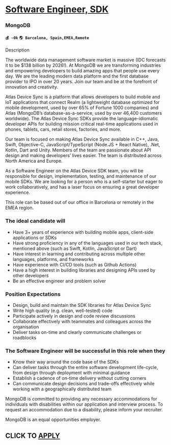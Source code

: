 # [Software Engineer, SDK](https://www.remotewlb.com/apply/software-engineer-sdk-68348)  
### MongoDB  
#### `💰 ~0k` `🌎 Barcelona, Spain,EMEA,Remote`  

Description

The worldwide data management software market is massive (IDC forecasts it to be $138 billion by 2026!). At MongoDB we are transforming industries and empowering developers to build amazing apps that people use every day. We are the leading modern data platform and the first database provider to IPO in over 20 years. Join our team and be at the forefront of innovation and creativity.

Atlas Device Sync is a platform that allows developers to build mobile and IoT applications that connect Realm (a lightweight database optimized for mobile development, used by over 65% of Fortune 1000 companies) and Atlas (MongoDB’s database-as-a-service, used by over 46,400 customers worldwide). The Atlas Device Sync SDKs provide the language-idiomatic developer APIs for building mission critical real-time applications used in phones, tablets, cars, retail stores, factories, and more.

Our team is focused on making Atlas Device Sync available in C++, Java, Swift, Objective-C, JavaScript/TypeScript (Node.JS + React Native), .Net, Kotlin, Dart and Unity. Members of the team are passionate about API design and making developers’ lives easier. The team is distributed across North America and Europe.

As a Software Engineer on the Atlas Device SDK team, you will be responsible for design, implementation, testing, and maintenance of our mobile SDKs. We are looking for a person who is a self-starter but eager to work collaboratively, and has a laser focus on ensuring a great developer experience.

This role can be based out of our office in Barcelona or remotely in the EMEA region.

### The ideal candidate will

  * Have 3+ years of experience with building mobile apps, client-side applications or SDKs
  * Have strong proficiency in any of the languages used in our tech stack, mentioned above (such as Swift, Kotlin, JavaScript or Dart)
  * Have interest in learning and contributing across multiple other languages, platforms, and frameworks
  * Have experience with CI/CD tools (such as Github Actions)
  * Have a high interest in building libraries and designing APIs used by other developers
  * Be an effective engineer and problem solver

### Position Expectations

  * Design, build and maintain the SDK libraries for Atlas Device Sync 
  * Write high quality (e.g. clean, well-tested) code
  * Participate actively in design and code review discussions
  * Collaborate effectively with teammates and colleagues across the organisation
  * Deliver tasks on-time and clearly communicate challenges or roadblocks 

### The Software Engineer will be successful in this role when they

  * Know their way around the code base of the SDKs
  * Can deliver tasks through the entire software development life-cycle, from design through deployment with minimal guidance
  * Establish a cadence of on-time delivery without cutting corners
  * Can communicate design decisions and trade-offs effectively while working with a geographically distributed team 

MongoDB is committed to providing any necessary accommodations for individuals with disabilities within our application and interview process. To request an accommodation due to a disability, please inform your recruiter.

MongoDB is an equal opportunities employer.

  
## CLICK TO [APPLY](https://www.remotewlb.com/apply/software-engineer-sdk-68348)

